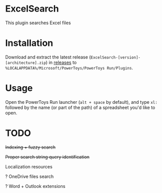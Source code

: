# ExcelSearch
This plugin searches Excel files 

# Installation

Download and extract the latest release (`ExcelSearch-[version]-[architecture].zip`) in [releases](https://github.com/DaDevFox/Powertoys-Excel-Search/releases) to `%LOCALAPPDATA%/Microsoft/PowerToys/PowerToys Run/Plugins`.

# Usage
Open the PowerToys Run launcher (`alt + space` by default), and type `xl:` followed by the name (or part of the path) of a spreadsheet you'd like to open.

# TODO
~~Indexing + fuzzy search~~

~~Proper search string query identification~~

Localization resources

? OneDrive files search

? Word + Outlook extensions
